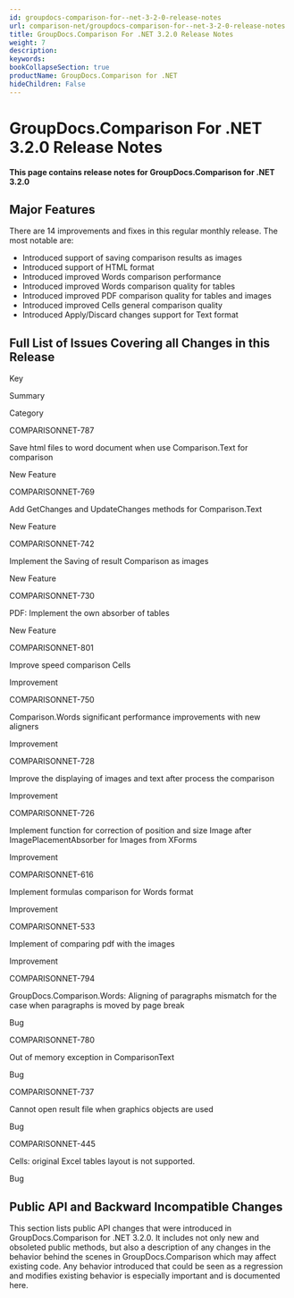 ```yaml
---
id: groupdocs-comparison-for--net-3-2-0-release-notes
url: comparison-net/groupdocs-comparison-for--net-3-2-0-release-notes
title: GroupDocs.Comparison For .NET 3.2.0 Release Notes
weight: 7
description: 
keywords: 
bookCollapseSection: true
productName: GroupDocs.Comparison for .NET
hideChildren: False
---
```


# GroupDocs.Comparison For .NET 3.2.0 Release Notes


**This page contains release notes for GroupDocs.Comparison for .NET 3.2.0**

## Major Features

There are 14 improvements and fixes in this regular monthly release. The most notable are:

*   Introduced support of saving comparison results as images
*   Introduced support of HTML format
*   Introduced improved Words comparison performance
*   Introduced improved Words comparison quality for tables
*   Introduced improved PDF comparison quality for tables and images
*   Introduced improved Cells general comparison quality
*   Introduced Apply/Discard changes support for Text format

## Full List of Issues Covering all Changes in this Release

Key

Summary

Category

COMPARISONNET-787

Save html files to word document when use Comparison.Text for comparison

New Feature

COMPARISONNET-769

Add GetChanges and UpdateChanges methods for Comparison.Text

New Feature

COMPARISONNET-742

Implement the Saving of result Comparison as images

New Feature

COMPARISONNET-730

PDF: Implement the own absorber of tables

New Feature

COMPARISONNET-801

Improve speed comparison Cells

Improvement

COMPARISONNET-750

Comparison.Words significant performance improvements with new aligners

Improvement

COMPARISONNET-728

Improve the displaying of images and text after process the comparison

Improvement

COMPARISONNET-726

Implement function for correction of position and size Image after ImagePlacementAbsorber for Images from XForms

Improvement

COMPARISONNET-616

Implement formulas comparison for Words format

Improvement

COMPARISONNET-533

Implement of comparing pdf with the images

Improvement

COMPARISONNET-794

GroupDocs.Comparison.Words: Aligning of paragraphs mismatch for the case when paragraphs is moved by page break

Bug

COMPARISONNET-780

Out of memory exception in ComparisonText

Bug

COMPARISONNET-737

Cannot open result file when graphics objects are used

Bug

COMPARISONNET-445

Cells: original Excel tables layout is not supported.

Bug

  
  

## Public API and Backward Incompatible Changes

This section lists public API changes that were introduced in GroupDocs.Comparison for .NET 3.2.0. It includes not only new and obsoleted public methods, but also a description of any changes in the behavior behind the scenes in GroupDocs.Comparison which may affect existing code. Any behavior introduced that could be seen as a regression and modifies existing behavior is especially important and is documented here.

